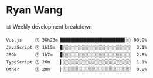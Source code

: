 # Ryan Wang

 <!-- waka-box start -->
📊 Weekly development breakdown
```text
Vue.js     🕓 36h23m ████████████████████████▌░░ 90.8%
JavaScript 🕓 1h15m  ▊░░░░░░░░░░░░░░░░░░░░░░░░░░  3.1%
JSON       🕓 1h7m   ▊░░░░░░░░░░░░░░░░░░░░░░░░░░  2.8%
TypeScript 🕓 26m    ▎░░░░░░░░░░░░░░░░░░░░░░░░░░  1.1%
Other      🕓 20m    ▏░░░░░░░░░░░░░░░░░░░░░░░░░░  0.8%
```
<!-- Powered by https://github.com/YouEclipse/waka-box-go . -->
<!-- waka-box end -->